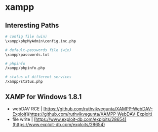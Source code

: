 # xampp

## Interesting Paths

```bash
# config file (win)
\xampp\phpMyAdmin\config.inc.php

# default-passwords file (win)
\xampp\passwords.txt

# phpinfo
/xampp/phpinfo.php

# status of different services
/xampp/status.php
```

## XAMP for Windows 1.8.1

* webDAV RCE
  | [https://github.com/ruthvikvegunta/XAMPP-WebDAV-Exploit](https://github.com/ruthvikvegunta/XAMPP-WebDAV-Exploit)
* file write | [https://www.exploit-db.com/exploits/28654](https://www.exploit-db.com/exploits/28654)
